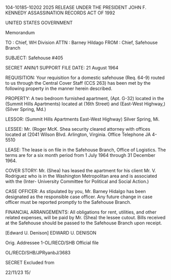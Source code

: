 104-10185-10202	2025 RELEASE UNDER THE PRESIDENT JOHN F. KENNEDY ASSASSINATION RECORDS ACT OF 1992

UNITED STATES GOVERNMENT

Memorandum

TO : Chief, WH Division
ATTN : Barney Hildago
FROM : Chief, Safehouse Branch

SUBJECT: Safehouse #405

SECRET
ANIN/1 SUPPORT FILE
DATE: 21 August 1964

REQUISITION: Your requisition for a domestic safehouse (Req. 64-9) routed
to us through the Central Cover Staff (CCS 263) has been met by the
following property in the manner herein described.

PROPERTY: A two bedroom furnished apartment, (Apt. G-32) located in the
(Summit Hills Apartments) located at (16th Street) and (East-West Highway,)
(Silver Spring, Md.)

LESSOR: (Summit Hills Apartments East-West Highway) Silver Spring, Mi.

LESSEE: Mr. (Roger McK. Shea security cleared attorney with offices
located at (2041 Wilson Blvd. Arlington, Virginia. Office Telephone
JA 4-5510

LEASE: The lease is on file in the Safehouse Branch, Office of Logistics.
The terms are for a six month period from 1 July 1964 through 31 December 1964.

COVER STORY: Mr. (Shea) has leased the apartment for his client Mr. V. Rodriguez
who is in the Washington Metropolitan area and is associated with the (Inter-
University Committee for Political and Social Action.)

CASE OFFICER: As stipulated by you, Mr. Barney Hidalgo has been designated
as the responsible case officer. Any future change in case officer must
be reported promptly to the Safehouse Branch.

FINANCIAL ARRANGEMENTS: All obligations for rent, utilities, and other
related expenses, will be paid by Mr. (Shea) the lessee cutout. Bills
received at the Safehouse should be passed to the Safehouse Branch upon
receipt.

[Edward U. Denison]
EDWARD U. DENISON

Orig. Addressee
1-OL/RECD/SHB Official file

OL/RECD/SHB/JPRyanbJ/3683

SECRET
Excluded from

22/11/23 15/
